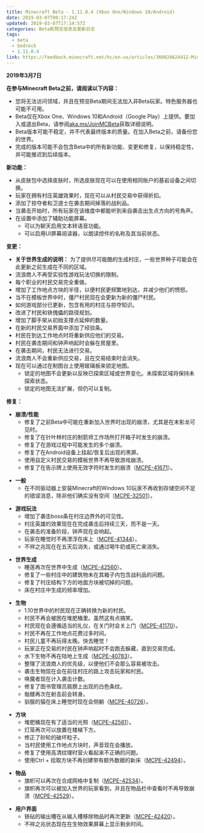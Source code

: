 ```yaml
---
title: Minecraft Beta - 1.11.0.4 (Xbox One/Windows 10/Android)
date: 2019-03-07T00:17:24Z
updated: 2019-03-07T17:14:57Z
categories: Beta和预览信息及更新日志
tags:
  - beta
  - bedrock
  - 1.11.0.4
link: https://feedback.minecraft.net/hc/en-us/articles/360024624412-Minecraft-Beta-1-11-0-4-Xbox-One-Windows-10-Android
---
```


**2019年3月7日**

**在参与Minecraft Beta之前，请阅读以下内容：**

- 您将无法访问领域，并且在预览Beta期间无法加入非Beta玩家。特色服务器也可能不可用。
- Beta仅在Xbox One、Windows 10和Android（Google Play）上提供。要加入或退出Beta，请参阅[aka.ms/JoinMCBeta](https://aka.ms/JoinMCBeta)获取详细说明。
- Beta版本可能不稳定，并不代表最终版本的质量。在加入Beta之前，请备份您的世界。
- 完成的版本可能不会包含Beta中的所有新功能、变更和修复，以保持稳定性，并可能推迟到后续版本。

**新功能：**

- 从皮肤包中选择皮肤时，所选皮肤现在可以在使用相同账户的基岩设备之间切换。
- 玩家在拥有村庄英雄效果时，现在可以从村民交易中获得折扣。
- 添加了掠夺者和卫道士在袭击期间掉落的战利品。
- 当袭击开始时，所有玩家在该维度中都能听到来自袭击出生点方向的号角声。
- 在设置中添加了辅助功能屏幕。
  - 可以为聊天启用文本转语音功能。
  - 可以启用UI屏幕阅读器，以朗读控件的名称及其当前状态。

**变更：**

- **关于世界生成的说明：** 为了提供尽可能酷的生成村庄，一些世界种子可能会在此更新之前生成在不同的区域。
- 流浪商人不再受实验性游戏玩法切换的限制。
- 每个职业的村民交易完全重做。
- 增加了工作地点方块的半径，以便村民更频繁地到达，并减少他们的愤怒。
- 当不在模板世界中时，僵尸村民现在会更新为新的僵尸村民。
- 如何游戏部分已更新，包含有用的村庄与掠夺知识。
- 改进了村民和铁傀儡的路径规划。
- 增加了脚手架从初始支撑点延伸的数量。
- 在新的村民交易界面中添加了经验条。
- 村民在到达工作地点时将重新供应他们的交易。
- 村民在袭击期间和钟声响起时会躲在房屋里。
- 在袭击期间，村民无法进行交易。
- 流浪商人不会重新供应交易，且在交易结束时会消失。
- 现在可以通过在制图台上使用玻璃板来锁定地图。
  - 锁定的地图不会更新以反映已探索区域或世界变化。未探索区域将保持未探索状态。
  - 锁定的地图无法扩展，但仍可以复制。

**修复：**

- **崩溃/性能**
  - 修复了之前Beta中可能在重新加入世界时出现的崩溃，尤其是在末影龙可见时。
  - 修复了在针叶林村庄的制箭师工作场所打开箱子时发生的崩溃。
  - 修复了在游戏过程中可能发生的多个崩溃。
  - 修复了在Android设备上挂起/恢复后出现的黑屏。
  - 使用自定义村民交易的模板世界不再导致游戏崩溃。
  - 修复了在告示牌上使用无效字符时发生的崩溃（[MCPE-41671](https://bugs.mojang.com/browse/MCPE-41671)）。

<!-- -->

- **一般**
  - 在不同驱动器上安装Minecraft的Windows 10玩家不再收到存储空间不足的错误消息，除非他们确实没有空间（[MCPE-32501](https://bugs.mojang.com/browse/MCPE-32501)）。

<!-- -->

- **游戏玩法**
  - 增加了袭击boss条在村庄边界外的可见性。
  - 村庄英雄的效果现在在完成袭击后持续三天，而不是一天。
  - 在袭击的准备阶段，钟声现在会响起。
  - 玩家在睡觉时不再漂浮在床上（[MCPE-41344](https://bugs.mojang.com/browse/MCPE-41344)）。
  - 不祥之兆现在在五天后消失，或通过喝牛奶或死亡来消失。

<!-- -->

- **世界生成**
  - 睡莲再次在世界中生成（[MCPE-42560](https://bugs.mojang.com/browse/MCPE-42560)）。
  - 修复了一些村庄中的建筑物未在其箱子内包含战利品的问题。
  - 修复了村庄结构下方的地面方块被切掉的问题。
  - 床在村庄中生成的频率增加。

<!-- -->

- **生物**
  - 1.10世界中的村民现在正确转换为新的村民。
  - 村民不再会被困在堆肥桶里。虽然这有点搞笑。
  - 村民现在会遵循适当的礼仪，在关门时会关上门（[MCPE-41170](https://bugs.mojang.com/browse/MCPE-41170)）。
  - 村民不再在工作地点花费过多时间。
  - 村民儿童不再玩得太晚。快去睡觉！
  - 玩家正在交易的村民在钟声响起时不会跑去躲藏，直到交易完成。
  - 水下生物不再在陆地上生成（[MCPE-40783](https://bugs.mojang.com/browse/MCPE-40783)）。
  - 整理了流浪商人的优先级，以便他们不会那么容易被攻击。
  - 袭击生物现在会在前往村庄的路上攻击玩家和村民。
  - 唤魔者现在计入袭击计数。
  - 修复了图书管理员肩膀上出现的白色条纹。
  - 骷髅再次在射击前会转身。
  - 驯服的猫在床上睡觉时现在会侧躺（[MCPE-40726](https://bugs.mojang.com/browse/MCPE-40726)）。

<!-- -->

- **方块**
  - 堆肥桶现在有了适当的光照（[MCPE-42561](https://bugs.mojang.com/browse/MCPE-42561)）。
  - 灯笼再次可以放置在楼梯下方。
  - 修正了砂轮的破坏粒子。
  - 当村民使用工作地点方块时，声音现在会播放。
  - 修复了使用高清纹理时营火看起来不正确的问题。
  - 使用Ctrl + 拾取方块不再创建带有额外数据的新床（[MCPE-42494](https://bugs.mojang.com/browse/MCPE-42494)）。

<!-- -->

- **物品**
  - 旗帜可以再次在合成网格中复制（[MCPE-42534](https://bugs.mojang.com/browse/MCPE-42534)）。
  - 旗帜再次可以被加入世界的玩家看到，并且在物品栏中查看时不再导致崩溃（[MCPE-42529](https://bugs.mojang.com/browse/MCPE-42529)）。

<!-- -->

- **用户界面**
  - 铁砧的输出槽在从输入槽移除物品时再次更新（[MCPE-42420](https://bugs.mojang.com/browse/MCPE-42420)）。
  - 不祥之兆状态现在在生物效果屏幕上显示剩余时间。